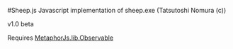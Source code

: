 #Sheep.js
Javascript implementation of sheep.exe (Tatsutoshi Nomura (c))

v1.0 beta

Requires [MetaphorJs.lib.Observable](https://github.com/kuindji/metaphorjs-observable)
